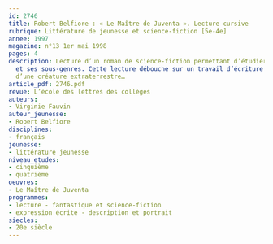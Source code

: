 ```yaml
---
id: 2746
title: Robert Belfiore : « Le Maître de Juventa ». Lecture cursive 
rubrique: Littérature de jeunesse et science-fiction [5e-4e]
annee: 1997
magazine: n°13 1er mai 1998
pages: 4
description: Lecture d’un roman de science-fiction permettant d’étudier ce genre
  et ses sous-genres. Cette lecture débouche sur un travail d’écriture : le portrait
  d’une créature extraterrestre…
article_pdf: 2746.pdf
revue: L’école des lettres des collèges
auteurs:
- Virginie Fauvin
auteur_jeunesse:
- Robert Belfiore
disciplines:
- français
jeunesse:
- littérature jeunesse
niveau_etudes:
- cinquième
- quatrième
oeuvres:
- Le Maître de Juventa
programmes:
- lecture - fantastique et science-fiction
- expression écrite - description et portrait
siecles:
- 20e siècle
---
```

